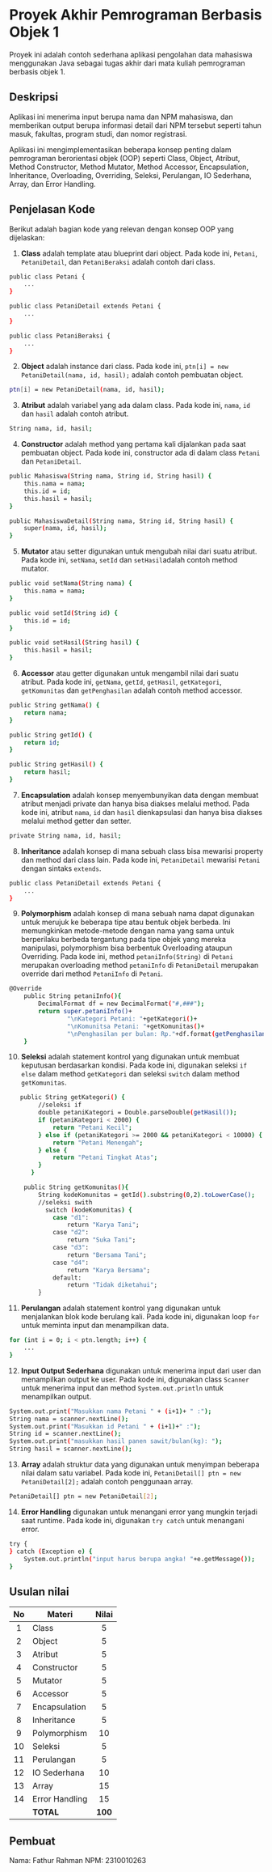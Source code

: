 # Proyek Akhir Pemrograman Berbasis Objek 1

Proyek ini adalah contoh sederhana aplikasi pengolahan data mahasiswa menggunakan Java sebagai tugas akhir dari mata kuliah pemrograman berbasis objek 1.

## Deskripsi

Aplikasi ini menerima input berupa nama dan NPM mahasiswa, dan memberikan output berupa informasi detail dari NPM tersebut seperti tahun masuk, fakultas, program studi, dan nomor registrasi.

Aplikasi ini mengimplementasikan beberapa konsep penting dalam pemrograman berorientasi objek (OOP) seperti Class, Object, Atribut, Method Constructor, Method Mutator, Method Accessor, Encapsulation, Inheritance, Overloading, Overriding, Seleksi, Perulangan, IO Sederhana, Array, dan Error Handling.

## Penjelasan Kode

Berikut adalah bagian kode yang relevan dengan konsep OOP yang dijelaskan:

1. **Class** adalah template atau blueprint dari object. Pada kode ini, `Petani`, `PetaniDetail`, dan `PetaniBeraksi` adalah contoh dari class.

```bash
public class Petani {
    ...
}

public class PetaniDetail extends Petani {
    ...
}

public class PetaniBeraksi {
    ...
}
```

2. **Object** adalah instance dari class. Pada kode ini, `ptn[i] = new PetaniDetail(nama, id, hasil);` adalah contoh pembuatan object.

```bash
ptn[i] = new PetaniDetail(nama, id, hasil);
```

3. **Atribut** adalah variabel yang ada dalam class. Pada kode ini, `nama`, `id` dan `hasil` adalah contoh atribut.

```bash
String nama, id, hasil;
```

4. **Constructor** adalah method yang pertama kali dijalankan pada saat pembuatan object. Pada kode ini, constructor ada di dalam class `Petani` dan `PetaniDetail`.

```bash
public Mahasiswa(String nama, String id, String hasil) {
    this.nama = nama;
    this.id = id;
    this.hasil = hasil;
}

public MahasiswaDetail(String nama, String id, String hasil) {
    super(nama, id, hasil);
}
```

5. **Mutator** atau setter digunakan untuk mengubah nilai dari suatu atribut. Pada kode ini, `setNama`, `setId` dan `setHasil`adalah contoh method mutator.

```bash
public void setNama(String nama) {
    this.nama = nama;
}

public void setId(String id) {
    this.id = id;
}

public void setHasil(String hasil) {
    this.hasil = hasil;
}
```

6. **Accessor** atau getter digunakan untuk mengambil nilai dari suatu atribut. Pada kode ini, `getNama`, `getId`, `getHasil`,  `getKategori`, `getKomunitas` dan `getPenghasilan` adalah contoh method accessor.

```bash
public String getNama() {
    return nama;
}

public String getId() {
    return id;
}

public String getHasil() {
    return hasil;
}
```

7. **Encapsulation** adalah konsep menyembunyikan data dengan membuat atribut menjadi private dan hanya bisa diakses melalui method. Pada kode ini, atribut `nama`, `id` dan `hasil` dienkapsulasi dan hanya bisa diakses melalui method getter dan setter.

```bash
private String nama, id, hasil;
```

8. **Inheritance** adalah konsep di mana sebuah class bisa mewarisi property dan method dari class lain. Pada kode ini, `PetaniDetail` mewarisi `Petani` dengan sintaks `extends`.

```bash
public class PetaniDetail extends Petani {
    ...
}
```

9. **Polymorphism** adalah konsep di mana sebuah nama dapat digunakan untuk merujuk ke beberapa tipe atau bentuk objek berbeda. Ini memungkinkan metode-metode dengan nama yang sama untuk berperilaku berbeda tergantung pada tipe objek yang mereka manipulasi, polymorphism bisa berbentuk Overloading ataupun Overriding. Pada kode ini, method `petaniInfo(String)` di `Petani` merupakan overloading method `petaniInfo` di `PetaniDetail` merupakan override dari method `PetaniInfo` di `Petani`.

```bash
@Override
    public String petaniInfo(){
        DecimalFormat df = new DecimalFormat("#,###");
        return super.petaniInfo()+
                "\nKategori Petani: "+getKategori()+
                "\nKomunitsa Petani: "+getKomunitas()+
                "\nPenghasilan per bulan: Rp."+df.format(getPenghasilan());
    }
```

10. **Seleksi** adalah statement kontrol yang digunakan untuk membuat keputusan berdasarkan kondisi. Pada kode ini, digunakan seleksi `if else` dalam method `getKategori` dan seleksi `switch` dalam method `getKomunitas`.

```bash
   public String getKategori() {
        //seleksi if
        double petaniKategori = Double.parseDouble(getHasil());
        if (petaniKategori < 2000) {
            return "Petani Kecil";
        } else if (petaniKategori >= 2000 && petaniKategori < 10000) {
            return "Petani Menengah";
        } else {
            return "Petani Tingkat Atas";
        }
      }

    public String getKomunitas(){
        String kodeKomunitas = getId().substring(0,2).toLowerCase();
        //seleksi swith
          switch (kodeKomunitas) {
            case "d1":
                return "Karya Tani";
            case "d2":
                return "Suka Tani";
            case "d3":
                return "Bersama Tani";
            case "d4":
                return "Karya Bersama";
            default:
                return "Tidak diketahui";
        }
```

11. **Perulangan** adalah statement kontrol yang digunakan untuk menjalankan blok kode berulang kali. Pada kode ini, digunakan loop `for` untuk meminta input dan menampilkan data.

```bash
for (int i = 0; i < ptn.length; i++) {
    ...
}
```

12. **Input Output Sederhana** digunakan untuk menerima input dari user dan menampilkan output ke user. Pada kode ini, digunakan class `Scanner` untuk menerima input dan method `System.out.println` untuk menampilkan output.

```bash
System.out.print("Masukkan nama Petani " + (i+1)+ " :");
String nama = scanner.nextLine();
System.out.print("Masukkan id Petani " + (i+1)+" :");
String id = scanner.nextLine();
System.out.print("masukkan hasil panen sawit/bulan(kg): ");
String hasil = scanner.nextLine();
```

13. **Array** adalah struktur data yang digunakan untuk menyimpan beberapa nilai dalam satu variabel. Pada kode ini, `PetaniDetail[] ptn = new PetaniDetail[2];` adalah contoh penggunaan array.

```bash
PetaniDetail[] ptn = new PetaniDetail[2];
```

14. **Error Handling** digunakan untuk menangani error yang mungkin terjadi saat runtime. Pada kode ini, digunakan `try catch` untuk menangani error.

```bash
try {
} catch (Exception e) {
    System.out.println("input harus berupa angka! "+e.getMessage());
}
```

## Usulan nilai

| No  | Materi         |  Nilai  |
| :-: | -------------- | :-----: |
|  1  | Class          |    5    |
|  2  | Object         |    5    |
|  3  | Atribut        |    5    |
|  4  | Constructor    |    5    |
|  5  | Mutator        |    5    |
|  6  | Accessor       |    5    |
|  7  | Encapsulation  |    5    |
|  8  | Inheritance    |    5    |
|  9  | Polymorphism   |   10    |
| 10  | Seleksi        |    5    |
| 11  | Perulangan     |    5    |
| 12  | IO Sederhana   |   10    |
| 13  | Array          |   15    |
| 14  | Error Handling |   15    |
|     | **TOTAL**      | **100** |

## Pembuat

Nama: Fathur Rahman
NPM: 2310010263
